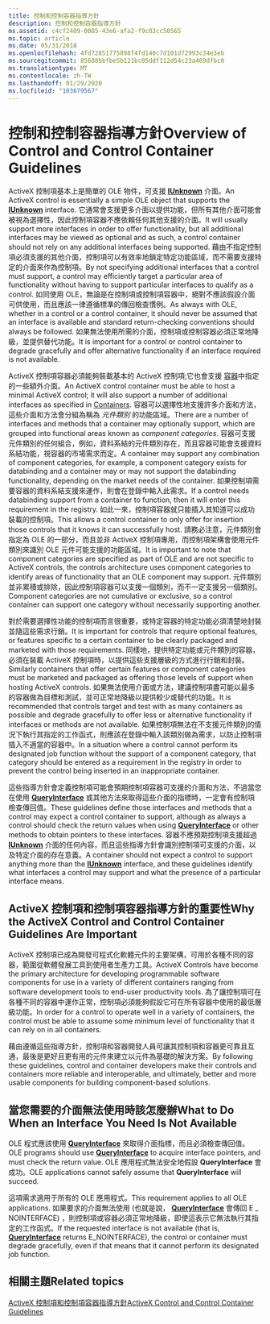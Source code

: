 ```yaml
---
title: 控制和控制容器指導方針
description: 控制和控制容器指導方針
ms.assetid: c4cf2409-0085-43e6-afa2-f9c03cc50565
ms.topic: article
ms.date: 05/31/2018
ms.openlocfilehash: 4fd72851775898f4fd140c7d101d72993c34e3eb
ms.sourcegitcommit: 85688bbfbe5b121bc05ddf112d54c23a469dfbc0
ms.translationtype: MT
ms.contentlocale: zh-TW
ms.lasthandoff: 01/29/2020
ms.locfileid: "103679567"
---
```

# <a name="overview-of-control-and-control-container-guidelines"></a><span data-ttu-id="fdf02-103">控制和控制容器指導方針</span><span class="sxs-lookup"><span data-stu-id="fdf02-103">Overview of Control and Control Container Guidelines</span></span>

<span data-ttu-id="fdf02-104">ActiveX 控制項基本上是簡單的 OLE 物件，可支援 [**IUnknown**](/windows/desktop/api/Unknwn/nn-unknwn-iunknown) 介面。</span><span class="sxs-lookup"><span data-stu-id="fdf02-104">An ActiveX control is essentially a simple OLE object that supports the [**IUnknown**](/windows/desktop/api/Unknwn/nn-unknwn-iunknown) interface.</span></span> <span data-ttu-id="fdf02-105">它通常會支援更多介面以提供功能，但所有其他介面可能會被視為選擇性，因此控制項容器不應依賴任何其他支援的介面。</span><span class="sxs-lookup"><span data-stu-id="fdf02-105">It will usually support more interfaces in order to offer functionality, but all additional interfaces may be viewed as optional and as such, a control container should not rely on any additional interfaces being supported.</span></span> <span data-ttu-id="fdf02-106">藉由不指定控制項必須支援的其他介面，控制項可以有效率地鎖定特定功能區域，而不需要支援特定的介面來作為控制項。</span><span class="sxs-lookup"><span data-stu-id="fdf02-106">By not specifying additional interfaces that a control must support, a control may efficiently target a particular area of functionality without having to support particular interfaces to qualify as a control.</span></span> <span data-ttu-id="fdf02-107">如同使用 OLE，無論是在控制項或控制項容器中，絕對不應該假設介面可供使用，而且應該一律遵循標準的傳回檢查慣例。</span><span class="sxs-lookup"><span data-stu-id="fdf02-107">As always with OLE, whether in a control or a control container, it should never be assumed that an interface is available and standard return-checking conventions should always be followed.</span></span> <span data-ttu-id="fdf02-108">如果無法使用所需的介面，控制項或控制容器必須正常地降級，並提供替代功能。</span><span class="sxs-lookup"><span data-stu-id="fdf02-108">It is important for a control or control container to degrade gracefully and offer alternative functionality if an interface required is not available.</span></span>

<span data-ttu-id="fdf02-109">ActiveX 控制項容器必須能夠裝載基本的 ActiveX 控制項;它也會支援 [容器](containers.md)中指定的一些額外介面。</span><span class="sxs-lookup"><span data-stu-id="fdf02-109">An ActiveX control container must be able to host a minimal ActiveX control; it will also support a number of additional interfaces as specified in [Containers](containers.md).</span></span> <span data-ttu-id="fdf02-110">容器可以選擇性地支援許多介面和方法，這些介面和方法會分組為稱為 *元件類別* 的功能區域。</span><span class="sxs-lookup"><span data-stu-id="fdf02-110">There are a number of interfaces and methods that a container may optionally support, which are grouped into functional areas known as *component categories*.</span></span> <span data-ttu-id="fdf02-111">容器可支援元件類別的任何組合，例如，資料系結的元件類別存在，而且容器可能會支援資料系結功能，視容器的市場需求而定。</span><span class="sxs-lookup"><span data-stu-id="fdf02-111">A container may support any combination of component categories, for example, a component category exists for databinding and a container may or may not support the databinding functionality, depending on the market needs of the container.</span></span> <span data-ttu-id="fdf02-112">如果控制項需要容器的資料系結支援來運作，則會在登錄中輸入此需求。</span><span class="sxs-lookup"><span data-stu-id="fdf02-112">If a control needs databinding support from a container to function, then it will enter this requirement in the registry.</span></span> <span data-ttu-id="fdf02-113">如此一來，控制項容器就只能插入其知道可以成功裝載的控制項。</span><span class="sxs-lookup"><span data-stu-id="fdf02-113">This allows a control container to only offer for insertion those controls that it knows it can successfully host.</span></span> <span data-ttu-id="fdf02-114">請務必注意，元件類別會指定為 OLE 的一部分，而且並非 ActiveX 控制項專用，而控制項架構會使用元件類別來識別 OLE 元件可能支援的功能區域。</span><span class="sxs-lookup"><span data-stu-id="fdf02-114">It is important to note that component categories are specified as part of OLE and are not specific to ActiveX controls, the controls architecture uses component categories to identify areas of functionality that an OLE component may support.</span></span> <span data-ttu-id="fdf02-115">元件類別並非累積或排除，因此控制項容器可以支援一個類別，而不一定支援另一個類別。</span><span class="sxs-lookup"><span data-stu-id="fdf02-115">Component categories are not cumulative or exclusive, so a control container can support one category without necessarily supporting another.</span></span>

<span data-ttu-id="fdf02-116">對於需要選擇性功能的控制項而言很重要，或特定容器的特定功能必須清楚地封裝並隨這些需求行銷。</span><span class="sxs-lookup"><span data-stu-id="fdf02-116">It is important for controls that require optional features, or features specific to a certain container to be clearly packaged and marketed with those requirements.</span></span> <span data-ttu-id="fdf02-117">同樣地，提供特定功能或元件類別的容器，必須在裝載 ActiveX 控制項時，以提供這些支援層級的方式進行行銷和封裝。</span><span class="sxs-lookup"><span data-stu-id="fdf02-117">Similarly containers that offer certain features or component categories must be marketed and packaged as offering those levels of support when hosting ActiveX controls.</span></span> <span data-ttu-id="fdf02-118">如果無法使用介面或方法，建議控制項盡可能以最多的容器做為目標和測試，並可正常地降級以提供較少或替代的功能。</span><span class="sxs-lookup"><span data-stu-id="fdf02-118">It is recommended that controls target and test with as many containers as possible and degrade gracefully to offer less or alternative functionality if interfaces or methods are not available.</span></span> <span data-ttu-id="fdf02-119">如果控制項無法在不支援元件類別的情況下執行其指定的工作函式，則應該在登錄中輸入該類別做為需求，以防止控制項插入不適當的容器中。</span><span class="sxs-lookup"><span data-stu-id="fdf02-119">In a situation where a control cannot perform its designated job function without the support of a component category, that category should be entered as a requirement in the registry in order to prevent the control being inserted in an inappropriate container.</span></span>

<span data-ttu-id="fdf02-120">這些指導方針會定義控制項可能會預期控制項容器可支援的介面和方法，不過當您在使用 [**QueryInterface**](/windows/desktop/api/Unknwn/nf-unknwn-iunknown-queryinterface(q)) 或其他方法來取得這些介面的指標時，一定會有控制項檢查傳回值。</span><span class="sxs-lookup"><span data-stu-id="fdf02-120">These guidelines define those interfaces and methods that a control may expect a control container to support, although as always a control should check the return values when using [**QueryInterface**](/windows/desktop/api/Unknwn/nf-unknwn-iunknown-queryinterface(q)) or other methods to obtain pointers to these interfaces.</span></span> <span data-ttu-id="fdf02-121">容器不應預期控制項支援超過 [**IUnknown**](/windows/desktop/api/Unknwn/nn-unknwn-iunknown) 介面的任何內容，而且這些指導方針會識別控制項可支援的介面，以及特定介面的存在意義。</span><span class="sxs-lookup"><span data-stu-id="fdf02-121">A container should not expect a control to support anything more than the [**IUnknown**](/windows/desktop/api/Unknwn/nn-unknwn-iunknown) interface, and these guidelines identify what interfaces a control may support and what the presence of a particular interface means.</span></span>

## <a name="why-the-activex-control-and-control-container-guidelines-are-important"></a><span data-ttu-id="fdf02-122">ActiveX 控制項和控制項容器指導方針的重要性</span><span class="sxs-lookup"><span data-stu-id="fdf02-122">Why the ActiveX Control and Control Container Guidelines Are Important</span></span>

<span data-ttu-id="fdf02-123">ActiveX 控制項已成為開發可程式化軟體元件的主要架構，可用於各種不同的容器，範圍從軟體發展工具到使用者生產力工具。</span><span class="sxs-lookup"><span data-stu-id="fdf02-123">ActiveX Controls have become the primary architecture for developing programmable software components for use in a variety of different containers ranging from software development tools to end-user productivity tools.</span></span> <span data-ttu-id="fdf02-124">為了讓控制項可在各種不同的容器中運作正常，控制項必須能夠假設它可在所有容器中使用的最低層級功能。</span><span class="sxs-lookup"><span data-stu-id="fdf02-124">In order for a control to operate well in a variety of containers, the control must be able to assume some minimum level of functionality that it can rely on in all containers.</span></span>

<span data-ttu-id="fdf02-125">藉由遵循這些指導方針，控制項和容器開發人員可讓其控制項和容器更可靠且互通，最後是更好且更有用的元件來建立以元件為基礎的解決方案。</span><span class="sxs-lookup"><span data-stu-id="fdf02-125">By following these guidelines, control and container developers make their controls and containers more reliable and interoperable, and ultimately, better and more usable components for building component-based solutions.</span></span>

## <a name="what-to-do-when-an-interface-you-need-is-not-available"></a><span data-ttu-id="fdf02-126">當您需要的介面無法使用時該怎麼辦</span><span class="sxs-lookup"><span data-stu-id="fdf02-126">What to Do When an Interface You Need Is Not Available</span></span>

<span data-ttu-id="fdf02-127">OLE 程式應該使用 [**QueryInterface**](/windows/desktop/api/Unknwn/nf-unknwn-iunknown-queryinterface(q)) 來取得介面指標，而且必須檢查傳回值。</span><span class="sxs-lookup"><span data-stu-id="fdf02-127">OLE programs should use [**QueryInterface**](/windows/desktop/api/Unknwn/nf-unknwn-iunknown-queryinterface(q)) to acquire interface pointers, and must check the return value.</span></span> <span data-ttu-id="fdf02-128">OLE 應用程式無法安全地假設 **QueryInterface** 會成功。</span><span class="sxs-lookup"><span data-stu-id="fdf02-128">OLE applications cannot safely assume that **QueryInterface** will succeed.</span></span>

<span data-ttu-id="fdf02-129">這項需求適用于所有的 OLE 應用程式。</span><span class="sxs-lookup"><span data-stu-id="fdf02-129">This requirement applies to all OLE applications.</span></span> <span data-ttu-id="fdf02-130">如果要求的介面無法使用 (也就是說， [**QueryInterface**](/windows/desktop/api/Unknwn/nf-unknwn-iunknown-queryinterface(q)) 會傳回 E \_ NOINTERFACE) ，則控制項或容器必須正常地降級，即使這表示它無法執行其指定的工作函式。</span><span class="sxs-lookup"><span data-stu-id="fdf02-130">If the requested interface is not available (that is, [**QueryInterface**](/windows/desktop/api/Unknwn/nf-unknwn-iunknown-queryinterface(q)) returns E\_NOINTERFACE), the control or container must degrade gracefully, even if that means that it cannot perform its designated job function.</span></span>

## <a name="related-topics"></a><span data-ttu-id="fdf02-131">相關主題</span><span class="sxs-lookup"><span data-stu-id="fdf02-131">Related topics</span></span>

<dl> <dt>

[<span data-ttu-id="fdf02-132">ActiveX 控制項和控制項容器指導方針</span><span class="sxs-lookup"><span data-stu-id="fdf02-132">ActiveX Control and Control Container Guidelines</span></span>](activex-control-and-control-container-guidelines.md)
</dt> </dl>

 

 




